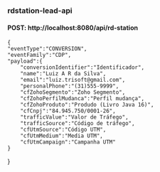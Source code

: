### rdstation-lead-api

#### POST: http://localhost:8080/api/rd-station

    {
	"eventType":"CONVERSION",
	"eventFamily":"CDP",	
	"payload":{				        
		"conversionIdentifier":"Identificador",
		"name":"Luiz A R da Silva",                
		"email":"luiz.trisoft@gmail.com",               
		"personalPhone":"(31)555-9999",       
		"cfZohoSegmento":"Zoho Segmento",      
		"cfZohoPerfilMudanca":"Perfil mudança", 
		"cfZohoProduto":"Produdo (Livro Java 16)",       
		"cfCnpj":"84.945.750/0001-26",              
		"trafficValue":"Valor de Tráfego",        
		"trafficSource":"Código de tráfego",       
		"cfUtmSource":"Código UTM",         
		"cfUtmMedium":"Media UTM",         
		"cfUtmCampaign":"Campanha UTM"
	}
   }
